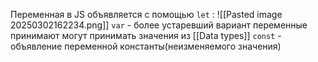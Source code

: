 Переменная в JS объявляется с помощью `let` :
![[Pasted image 20250302162234.png]]
`var` - более устаревший вариант
переменные принимают могут принимать значения из [[Data types]]
`const` - объявление переменной константы(неизменяемого значения) 
